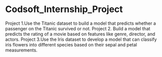 # Codsoft_Internship_Project
Project 1.Use the Titanic dataset to build a model that predicts whether a passenger on the Titanic survived or not.
Project 2. Build a model that predicts the rating of a movie based on features like genre, director, and actors.
Project 3.Use the Iris dataset to develop a model that can classify iris flowers into different species based on their sepal and petal measurements. 
